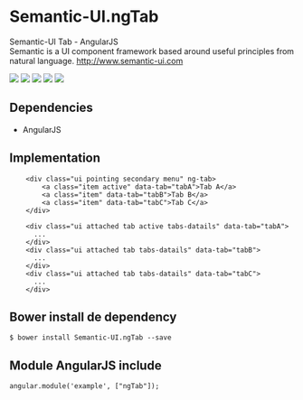 # Semantic-UI.ngTab
Semantic-UI Tab - AngularJS
<br>Semantic is a UI component framework based around useful principles from natural language. http://www.semantic-ui.com

<p>
  <a href="https://gitter.im/miamarti/Semantic-UI.ngTab" target="_blank"><img src="https://img.shields.io/gitter/room/nwjs/nw.js.svg"></a>
  <img src="https://img.shields.io/badge/SemanticUI.ngTab-release-green.svg">
  <img src="https://img.shields.io/badge/version-1.0.0-blue.svg">
  <img src="https://img.shields.io/github/license/mashape/apistatus.svg">
  <a href="https://github.com/miamarti/Semantic-UI.ngTab/tarball/master"><img src="https://img.shields.io/github/downloads/atom/atom/latest/total.svg"></a>
</p>

## Dependencies
* AngularJS

## Implementation
```
    <div class="ui pointing secondary menu" ng-tab>
        <a class="item active" data-tab="tabA">Tab A</a>
        <a class="item" data-tab="tabB">Tab B</a>
        <a class="item" data-tab="tabC">Tab C</a>
    </div>
    
    <div class="ui attached tab active tabs-datails" data-tab="tabA">
      ...
    </div>
    <div class="ui attached tab tabs-datails" data-tab="tabB">
      ...
    </div>
    <div class="ui attached tab tabs-datails" data-tab="tabC">
      ...
    </div>
```

## Bower install de dependency
```
$ bower install Semantic-UI.ngTab --save
```

## Module AngularJS include
```
angular.module('example', ["ngTab"]);
```

